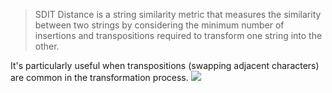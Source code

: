 > SDIT Distance is a string similarity metric that measures the similarity between two strings by considering the minimum number of insertions and transpositions required to transform one string into the other. 

It's particularly useful when transpositions (swapping adjacent characters) are common in the transformation process.
![](https://i.imgur.com/Frg86Sr.png)

